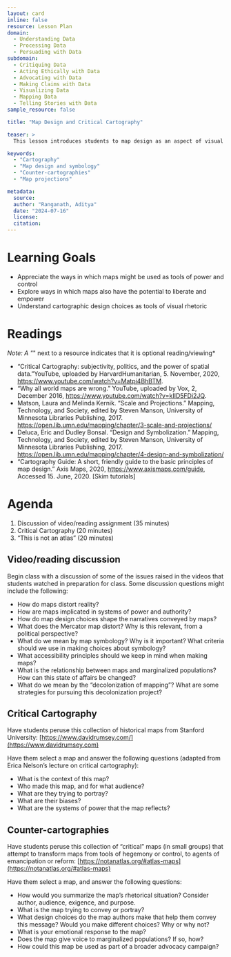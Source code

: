 ```yaml
---
layout: card
inline: false
resource: Lesson Plan
domain:
  - Understanding Data
  - Processing Data
  - Persuading with Data
subdomain:
  - Critiquing Data
  - Acting Ethically with Data
  - Advocating with Data
  - Making Claims with Data
  - Visualizing Data
  - Mapping Data
  - Telling Stories with Data
sample_resource: false

title: "Map Design and Critical Cartography"

teaser: >
  This lesson introduces students to map design as an aspect of visual rhetoric, and will also explore critical approaches to cartography. It explores how map design choices can shape the meaning a viewer derives from a map, as well as a map’s persuasive power and visual appeal. It also introduces the idea of maps as social and political technologies that can be used as agents of control or domination, before exploring ways in which they might be reconfigured as tools of emancipation or social change.    

keywords:
  - "Cartography"
  - "Map design and symbology"
  - "Counter-cartographies"
  - "Map projections"

metadata:
  source: 
  author: "Ranganath, Aditya"
  date: "2024-07-16"
  license: 
  citation: 
---
```


# Learning Goals

* Appreciate the ways in which maps might be used as tools of power and control
* Explore ways in which maps also have the potential to liberate and empower
* Understand cartographic design choices as tools of visual rhetoric

# Readings
*Note: A "*" next to a resource indicates that it is optional reading/viewing*

* “Critical Cartography: subjectivity, politics, and the power 
of spatial data.”YouTube, uploaded by HarvardHumanitarian, 5. November, 2020, 
https://www.youtube.com/watch?v=Matpi4BhBTM. 
* “Why all world maps are wrong.” YouTube, uploaded by Vox, 2, December 2016,  https://www.youtube.com/watch?v=kIID5FDi2JQ. 
* Matson, Laura and Melinda Kernik. “Scale and Projections.” Mapping, Technology, and Society, edited by Steven Manson, University of Minnesota Libraries Publishing, 2017. https://open.lib.umn.edu/mapping/chapter/3-scale-and-projections/
* Deluca, Eric and Dudley Bonsal. “Design and Symbolization.” Mapping, Technology, and Society, edited by Steven Manson, University of Minnesota Libraries Publishing, 2017. https://open.lib.umn.edu/mapping/chapter/4-design-and-symbolization/
* “Cartography Guide: A short, friendly guide to the basic principles of map design.” Axis Maps, 2020,  https://www.axismaps.com/guide, Accessed 15. June, 2020.  [Skim tutorials]

# Agenda

1. Discussion of video/reading assignment (35 minutes)
2. Critical Cartography (20 minutes)
3. “This is not an atlas” (20 minutes)

## Video/reading discussion

Begin class with a discussion of some of the issues raised in the videos that students watched in preparation for class. Some discussion questions might include the following: 

* How do maps distort reality?
* How are maps implicated in systems of power and authority?
* How do map design choices shape the narratives conveyed by maps?
* What does the Mercator map distort? Why is this relevant, from a political perspective? 
* What do we mean by map symbology? Why is it important? What criteria should we use in making choices about symbology?
* What accessibility principles should we keep in mind when making maps?
* What is the relationship between maps and marginalized populations? How can this state of affairs be changed?
* What do we mean by the “decolonization of mapping”? What are some strategies for pursuing this decolonization project?

## Critical Cartography

Have students peruse this collection of historical maps from Stanford University: [https://www.davidrumsey.com/](https://www.davidrumsey.com) 

Have them select a map and answer the following questions (adapted from Erica Nelson’s lecture on critical cartography):

* What is the context of this map?
* Who made this map, and for what audience?
* What are they trying to portray? 
* What are their biases?
* What are the systems of power that the map reflects?

## Counter-cartographies

Have students peruse this collection of “critical” maps (in small groups) that attempt to transform maps from tools of hegemony or control, to agents of emancipation or reform: [https://notanatlas.org/#atlas-maps](https://notanatlas.org/#atlas-maps)

Have them select a map, and answer the following questions:

* How would you summarize the map’s rhetorical situation? Consider author, audience, exigence, and purpose. 
* What is the map trying to convey or portray?
* What design choices do the map authors make that help them convey this message? Would you make different choices? Why or why not?
* What is your emotional response to the map?
* Does the map give voice to marginalized populations? If so, how?
* How could this map be used as part of a broader advocacy campaign?





